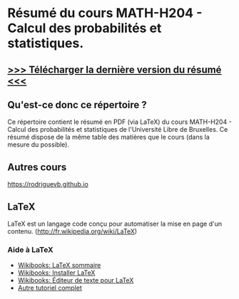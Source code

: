 # Résumé du cours MATH-H204 - Calcul des probabilités et statistiques.

## [>>> Télécharger la dernière version du résumé <<<](https://github.com/ULBstudents/MATH-H204-Calcul_des_probabilites_et_statistiques-Resume/raw/master/MATH-H204-Calcul_des_probabilites_et_statistiques-Resume.pdf)

## Qu'est-ce donc ce répertoire ?
Ce répertoire contient le résumé en PDF (via LaTeX) du cours MATH-H204 - Calcul des probabilités et statistiques de l'Université Libre de Bruxelles. Ce résumé dispose de la même table des matières que le cours (dans la mesure du possible).

## Autres cours
https://rodriguevb.github.io

## LaTeX
LaTeX est un langage code conçu pour automatiser la mise en page d'un contenu. (http://fr.wikipedia.org/wiki/LaTeX)

### Aide à LaTeX
* [Wikibooks: LaTeX sommaire](http://fr.wikibooks.org/wiki/LaTeX)
* [Wikibooks: Installer LaTeX](http://fr.wikibooks.org/wiki/LaTeX/Installer_LaTeX)
* [Wikibooks: Éditeur de texte pour LaTeX](http://fr.wikibooks.org/wiki/LaTeX/Installer_LaTeX#Choisir_un_.C3.A9diteur_de_texte)
* [Autre tutoriel complet](http://www.ukonline.be/programmation/latex/tutoriel/index.php)
